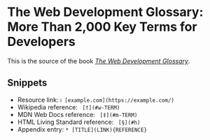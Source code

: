 # The Web Development Glossary: More Than 2,000 Key Terms for Developers

This is the source of the book [_The Web Development Glossary_](https://meiert.com/en/blog/the-web-development-glossary/).

## Snippets

* Resource link: `ℹ︎ [example.com](https://example.com/)`
* Wikipedia reference: ` [†](#w-TERM)`
* MDN Web Docs reference: ` [‡](#m-TERM)`
* HTML Living Standard reference: ` [§](#h)`
* Appendix entry: `* [TITLE](LINK){REFERENCE}`